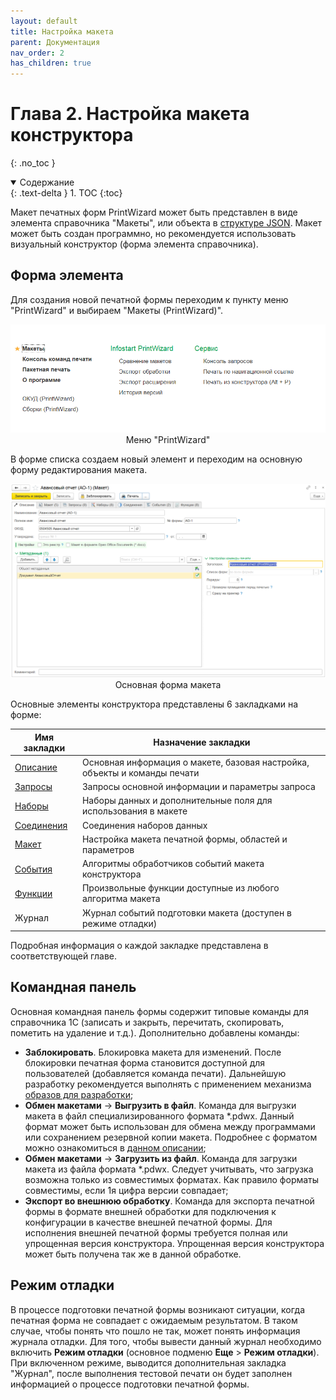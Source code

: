 ```yaml
---
layout: default
title: Настройка макета
parent: Документация
nav_order: 2
has_children: true
---
```


# Глава 2. Настройка макета конструктора
{: .no_toc }

<details open markdown="block">
  <summary>
    Содержание
  </summary>
  {: .text-delta }
1. TOC
{:toc}
</details>

Макет печатных форм PrintWizard может быть представлен в виде элемента справочника "Макеты", или объекта в [структуре JSON][8]. Макет может быть создан программно, но рекомендуется использовать визуальный конструктор (форма элемента справочника).

## Форма элемента

Для создания новой печатной формы переходим к пункту меню "PrintWizard" и выбираем "Макеты (PrintWizard)". 

<p align="center">
    <a href="./../img/ch_02/0_menu.png"><img src="./../img/ch_02/0_menu.png" style="width:700px"></a>
    <br>Меню "PrintWizard"
</p>

В форме списка создаем новый элемент и переходим на основную форму редактирования макета.

<p align="center">
    <a href="./../img/ch_02/1_main.png"><img src="./../img/ch_02/1_main.png" style="width:700px"></a>
    <br>Основная форма макета
</p>

Основные элементы конструктора представлены 6 закладками на форме:

| Имя закладки | Назначение закладки |
|--|--|
| [Описание][1]   | Основная информация о макете, базовая настройка, объекты и команды печати |
| [Запросы][2]    | Запросы основной информации и параметры запроса |
| [Наборы][3]     | Наборы данных и дополнительные поля для использования в макете |
| [Соединения][4] | Соединения наборов данных |
| [Макет][5]      | Настройка макета печатной формы, областей и параметров |
| [События][6]    | Алгоритмы обработчиков событий макета конструктора |
| [Функции][7]    | Произвольные функции доступные из любого алгоритма макета |
| Журнал          | Журнал событий подготовки макета (доступен в режиме отладки) |

Подробная информация о каждой закладке представлена в соответствующей главе.

## Командная панель

Основная командная панель формы содержит типовые команды для справочника 1С (записать и закрыть, перечитать, скопировать, пометить на удаление и т.д.). Дополнительно добавлены команды:

* **Заблокировать**. Блокировка макета для изменений. После блокировки печатная форма становится доступной для пользователей (добавляется команда печати). Дальнейшую разработку рекомендуется выполнять с применением механизма [образов для разработки][8];
* **Обмен макетами** -> **Выгрузить в файл**. Команда для выгрузки макета в файл специализированного формата *.pdwx. Данный формат может быть использован для обмена между программами или сохранением резервной копии макета. Подробнее с форматом можно ознакомиться в [данном описании][9];
* **Обмен макетами** -> **Загрузить из файл**. Команда для загрузки макета из файла формата *.pdwx. Следует учитывать, что загрузка возможна только из совместимых форматах. Как правило форматы совместимы, если 1я цифра версии совпадает;
* **Экспорт во внешнюю обработку**. Команда для экспорта печатной формы в формате внешней обработки для подключения к конфигурации в качестве внешней печатной формы. Для исполнения внешней печатной формы требуется полная или упрощенная версия конструктора. Упрощенная версия конструктора может быть получена так же в данной обработке.

## Режим отладки

В процессе подготовки печатной формы возникают ситуации, когда печатная форма не совпадает с ожидаемым результатом. В таком случае, чтобы понять что пошло не так, может понять информация журнала отладки. Для того, чтобы вывести данный журнал необходимо включить **Режим отладки** (основное подменю **Еще** > **Режим отладки**). При включенном режиме, выводится дополнительная закладка "Журнал", после выполнения тестовой печати он будет заполнен информацией о процессе подготовки печатной формы.

[1]: ch_02_03.html
[2]: ch_02_04.html
[3]: ch_02_05.html
[4]: ch_02_06.html
[5]: ch_02_07.html
[6]: ch_02_08.html
[7]: ch_02_09.html
[8]: ch_02_17.html
[9]: ../convert/pw_template_file.html